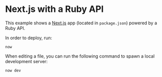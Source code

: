 # Next.js with a Ruby API

This example shows a [Next.js](https://nextjs.org/) app (located in `package.json`) powered by a Ruby API.

In order to deploy, run:

```
now
```

When editing a file, you can run the following command to spawn a local development server:

```
now dev
```
